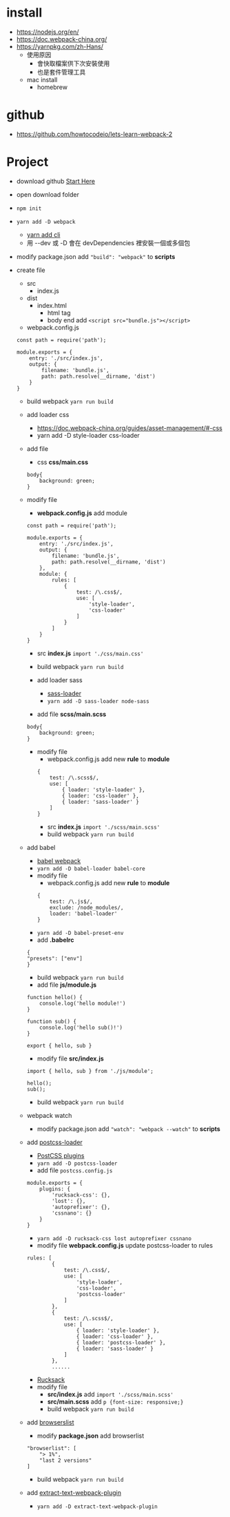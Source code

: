 # install
- https://nodejs.org/en/
- https://doc.webpack-china.org/
- https://yarnpkg.com/zh-Hans/
    - 使用原因
        - 會快取檔案供下次安裝使用
        - 也是套件管理工具
    - mac install
        - homebrew
# github
- https://github.com/howtocodeio/lets-learn-webpack-2

# Project
- download github [Start Here](https://github.com/howtocodeio/lets-learn-webpack-2/releases/tag/1)
- open download folder 
- `npm init`
- `yarn add -D webpack`
    - [yarn add cli](https://yarnpkg.com/zh-Hans/docs/cli/add)
    - 用 --dev 或 -D 會在 devDependencies 裡安裝一個或多個包
- modify package.json add `"build": "webpack"` to **scripts**
- create file
    - src
        - index.js
    - dist
        - index.html
            - html tag
            - body end add `<script src="bundle.js"></script>`
    - webpack.config.js

    ```
    const path = require('path');

    module.exports = {
        entry: './src/index.js',
        output: {
            filename: 'bundle.js',
            path: path.resolve(__dirname, 'dist')
        }
    }
    ```

    - build webpack `yarn run build`
    - add loader css
        - https://doc.webpack-china.org/guides/asset-management/#-css
        - yarn add -D style-loader css-loader
    - add file
        - css **css/main.css**
        ```
        body{
            background: green;
        }
        ```
    - modify file 
        - **webpack.config.js** add module

        ```
        const path = require('path');

        module.exports = {
            entry: './src/index.js',
            output: {
                filename: 'bundle.js',
                path: path.resolve(__dirname, 'dist')
            },
            module: {
                rules: [
                    {
                        test: /\.css$/,
                        use: [
                            'style-loader',
                            'css-loader'
                        ]
                    }
                ]
            }
        }
        ```
        - src **index.js** `import './css/main.css'`
        - build webpack `yarn run build`
        - add loader sass
            - [sass-loader](https://doc.webpack-china.org/loaders/sass-loader/)
            - `yarn add -D sass-loader node-sass`
            
        - add file **scss/main.scss**

        ```
        body{
            background: green;
        }
        ```
        - modify file
            - webpack.config.js add new **rule** to **module** 
            ```
            {
                test: /\.scss$/,
                use: [
                    { loader: 'style-loader' },
                    { loader: 'css-loader' },
                    { loader: 'sass-loader' }
                ]
            }            
            ```
            - src **index.js** `import './scss/main.scss'`
            - build webpack `yarn run build`
    - add babel
        - [babel webpack](https://babeljs.io/docs/setup/#installation)
        - `yarn add -D babel-loader babel-core`
        - modify file 
            - webpack.config.js add new **rule** to **module** 
            ```
            {
                test: /\.js$/,
                exclude: /node_modules/,
                loader: 'babel-loader'
            }
            ```
        - `yarn add -D babel-preset-env`
        - add **.babelrc**
        ```
        {
        "presets": ["env"]
        }
        ```  
        - build webpack `yarn run build`
        - add file **js/module.js**
        ```
        function hello() {
            console.log('hello module!')
        }

        function sub() {
            console.log('hello sub()!')
        }

        export { hello, sub }
        ```

        - modify file **src/index.js**

        ```
        import { hello, sub } from './js/module';

        hello();
        sub();
        ```

        - build webpack `yarn run build`
    - webpack watch 
        - modify package.json add `"watch": "webpack --watch"` to **scripts**
    - add [postcss-loader](https://doc.webpack-china.org/loaders/postcss-loader/)
        - [PostCSS plugins](https://www.postcss.parts/)
        - `yarn add -D postcss-loader`
        - add file `postcss.config.js`
        ```
        module.exports = {
            plugins: {
                'rucksack-css': {},
                'lost': {},
                'autoprefixer': {},
                'cssnano': {}
            }
        }        
        ```
        - `yarn add -D rucksack-css lost autoprefixer cssnano`
        - modify file **webpack.config.js** update postcss-loader to rules
        ```
        rules: [
                {
                    test: /\.css$/,
                    use: [
                        'style-loader',
                        'css-loader',
                        'postcss-loader'
                    ]
                },
                {
                    test: /\.scss$/,
                    use: [
                        { loader: 'style-loader' },
                        { loader: 'css-loader' },
                        { loader: 'postcss-loader' },
                        { loader: 'sass-loader' }
                    ]
                },
                ......
        ```
        - [Rucksack](https://www.rucksackcss.org/docs/#responsive-type)
        - modify file
            - **src/index.js** add `import './scss/main.scss'`
            - **src/main.scss** add `p {font-size: responsive;}`
            - build webpack `yarn run build`
    - add [browserslist](https://github.com/ai/browserslist#queries)
        - modify **package.json** add browserlist
        ```
        "browserlist": [
            "> 1%",
            "last 2 versions"
        ]
        ```
        - build webpack `yarn run build`
    - add [extract-text-webpack-plugin](https://doc.webpack-china.org/plugins/extract-text-webpack-plugin/)
        - `yarn add -D extract-text-webpack-plugin`
        


